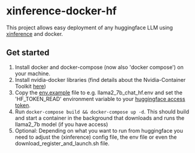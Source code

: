 # xinference-docker-hf

This project allows easy deployment of any huggingface LLM using [xinference](https://github.com/xorbitsai/inference) and docker.

## Get started

1. Install docker and docker-compose (now also 'docker compose') on your machine.
2. Install nvidia-docker libraries (find details about the Nvidia-Container Toolkit [here](https://hub.docker.com/r/nvidia/cuda))
3. Copy the [env.example](https://github.com/AndiMajore/xinference-docker-hf/blob/master/llama2_7b_chat_hf.env.example) file to e.g. llama2_7b_chat_hf.env and set the 'HF_TOKEN_READ' environment variable to your [huggingface access token](https://huggingface.co/settings/tokens).
4. Run `docker-compose build && docker-compose up -d`. This should build and start a container in the background that downloads and runs the llama2_7b model (if you have access)
5. Optional: Depending on what you want to run from huggingface you need to adjust the (xinference) config file, the env file or even the download_register_and_launch.sh file.
